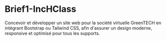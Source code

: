 # Brief1-IncHClass
 Concevoir et développer un site web pour la société virtuelle GreenTECH en intégrant Bootstrap  ou Tailwind CSS, afin d'assurer un design moderne, responsive et optimisé pour tous les  supports.
